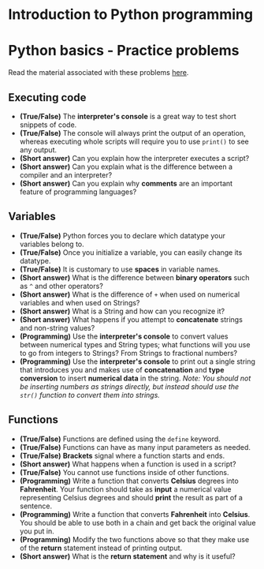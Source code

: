 # Introduction to Python programming

# Python basics - Practice problems

Read the material associated with these problems [here](https://github.com/mcataford/Learning/blob/master/IntroToPython/2.%20Python%20basics/ProgramBasics.md).

## Executing code

- __(True/False)__ The __interpreter's console__ is a great way to test short snippets of code.
- __(True/False)__ The console will always print the output of an operation, whereas executing whole scripts will require you to use `print()` to see any output.
- __(Short answer)__ Can you explain how the interpreter executes a script?
- __(Short answer)__ Can you explain what is the difference between a compiler and an interpreter?
- __(Short answer)__ Can you explain why __comments__ are an important feature of programming languages?

## Variables

- __(True/False)__ Python forces you to declare which datatype your variables belong to.
- __(True/False)__ Once you initialize a variable, you can easily change its datatype.
- __(True/False)__ It is customary to use __spaces__ in variable names.
- __(Short answer)__ What is the difference between __binary operators__ such as `^` and other operators?
- __(Short answer)__ What is the difference of `+` when used on numerical variables and when used on Strings?
- __(Short answer)__ What is a String and how can you recognize it?
- __(Short answer)__ What happens if you attempt to __concatenate__ strings and non-string values?
- __(Programming)__ Use the __interpreter's console__ to convert values between numerical types and String types; what functions will you use to go from integers to Strings? From Strings to fractional numbers?
- __(Programming)__ Use the __interpreter's  console__ to print out a single string that introduces you and makes use of __concatenation__ and __type conversion__ to insert __numerical data__ in the string. _Note: You should not be inserting numbers as strings directly, but instead should use the `str()` function to convert them into strings._

## Functions

- __(True/False)__ Functions are defined using the `define` keyword.
- __(True/False)__ Functions can have as many input parameters as needed.
- __(True/False)__ __Brackets__ signal where a function starts and ends.
- __(Short answer)__ What happens when a function is used in a script?
- __(True/False)__ You cannot use functions inside of other functions.
- __(Programming)__ Write a function that converts __Celsius__ degrees into __Fahrenheit__. Your function should take as __input__ a numerical value representing Celsius degrees and should __print__ the result as part of a sentence.
- __(Programming)__ Write a function that converts __Fahrenheit__ into __Celsius__. You should be able to use both in a chain and get back the original value you put in.
- __(Programming)__ Modify the two functions above so that they make use of the __return__ statement instead of printing output.
- __(Short answer)__ What is the __return statement__ and why is it useful?